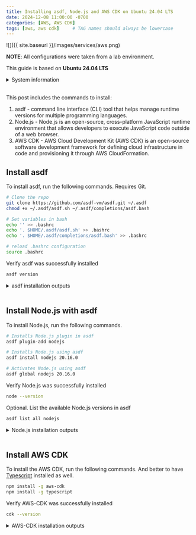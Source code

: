 ```yaml
---
title: Installing asdf, Node.js and AWS CDK on Ubuntu 24.04 LTS
date: 2024-12-08 11:00:00 -0700
categories: [AWS, AWS CDK]
tags: [aws, aws cdk]     # TAG names should always be lowercase
---
```


![]({{ site.baseurl }}/images/services/aws.png)

**NOTE**: All configurations were taken from a lab environment.

This guide is based on **Ubuntu 24.04 LTS**

<details markdown=1>
<summary markdown="span">System information</summary>
```
ubuntu@ip-172-31-25-204:~$  cat /etc/*release*
DISTRIB_ID=Ubuntu
DISTRIB_RELEASE=24.04
DISTRIB_CODENAME=noble
DISTRIB_DESCRIPTION="Ubuntu 24.04.1 LTS"
PRETTY_NAME="Ubuntu 24.04.1 LTS"
NAME="Ubuntu"
VERSION_ID="24.04"
VERSION="24.04.1 LTS (Noble Numbat)"
VERSION_CODENAME=noble
ID=ubuntu
ID_LIKE=debian
HOME_URL="https://www.ubuntu.com/"
SUPPORT_URL="https://help.ubuntu.com/"
BUG_REPORT_URL="https://bugs.launchpad.net/ubuntu/"
PRIVACY_POLICY_URL="https://www.ubuntu.com/legal/terms-and-policies/privacy-policy"
UBUNTU_CODENAME=noble
LOGO=ubuntu-logo
ubuntu@ip-172-31-25-204:~$
```
</details><br />

This post includes the commands to install:

1. asdf - command line interface (CLI) tool that helps manage runtime versions for multiple programming languages.
2. Node.js - Node.js is an open-source, cross-platform JavaScript runtime environment that allows developers to execute JavaScript code outside of a web browser.
3. AWS CDK - AWS Cloud Development Kit (AWS CDK) is an open-source software development framework for defining cloud infrastructure in code and provisioning it through AWS CloudFormation.

## Install asdf

To install asdf, run the following commands. Requires Git.

```bash
# Clone the repo
git clone https://github.com/asdf-vm/asdf.git ~/.asdf
chmod +x ~/.asdf/asdf.sh ~/.asdf/completions/asdf.bash

# Set variables in bash
echo '' >> .bashrc
echo '. $HOME/.asdf/asdf.sh' >> .bashrc
echo '. $HOME/.asdf/completions/asdf.bash' >> .bashrc

# reload .bashrc configuration
source .bashrc
```

Verify asdf was successfully installed

```bash
asdf version
```

<details markdown=1>
<summary markdown="span">asdf installation outputs</summary>

```bash
ubuntu@ip-172-31-25-204:~$ git clone https://github.com/asdf-vm/asdf.git ~/.asdf
Cloning into '/home/ubuntu/.asdf'...
remote: Enumerating objects: 8802, done.
remote: Counting objects: 100% (1909/1909), done.
remote: Compressing objects: 100% (348/348), done.
remote: Total 8802 (delta 1660), reused 1642 (delta 1557), pack-reused 6893 (from 1)
Receiving objects: 100% (8802/8802), 3.25 MiB | 5.12 MiB/s, done.
Resolving deltas: 100% (5282/5282), done.
ubuntu@ip-172-31-25-204:~$

ubuntu@ip-172-31-25-204:~$ chmod +x ~/.asdf/asdf.sh ~/.asdf/completions/asdf.bash
ubuntu@ip-172-31-25-204:~$

ubuntu@ip-172-31-25-204:~$ echo '' >> .bashrc
ubuntu@ip-172-31-25-204:~$ echo '. $HOME/.asdf/asdf.sh' >> .bashrc
ubuntu@ip-172-31-25-204:~$ echo '. $HOME/.asdf/completions/asdf.bash' >> .bashrc

ubuntu@ip-172-31-25-204:~$ asdf version
v0.14.1-c5116dc
ubuntu@ip-172-31-25-204:~$
```
</details><br />

## Install Node.js with asdf

To install Node.js, run the following commands.

```bash
# Installs Node.js plugin in asdf
asdf plugin-add nodejs

# Installs Node.js using asdf
asdf install nodejs 20.16.0

# Activates Node.js using asdf
asdf global nodejs 20.16.0
```

Verify Node.js was successfully installed

```bash
node --version
```

Optional. List the available Node.js versions in asdf

```bash
asdf list all nodejs
```

<details markdown=1>
<summary markdown="span">Node.js installation outputs</summary>

```bash
ubuntu@ip-172-31-25-204:~$ asdf plugin-add nodejs
initializing plugin repository...Cloning into '/home/ubuntu/.asdf/repository'...
remote: Enumerating objects: 6174, done.
remote: Counting objects: 100% (1852/1852), done.
remote: Compressing objects: 100% (67/67), done.
remote: Total 6174 (delta 1824), reused 1795 (delta 1785), pack-reused 4322 (from 1)
Receiving objects: 100% (6174/6174), 1.42 MiB | 3.38 MiB/s, done.
Resolving deltas: 100% (3396/3396), done.
ubuntu@ip-172-31-25-204:~$

ubuntu@ip-172-31-25-204:~$ asdf install nodejs 20.16.0
Trying to update node-build... ok
To follow progress, use 'tail -f /tmp/node-build.20241208231010.1582.log' or pass --verbose
Downloading node-v20.16.0-linux-x64.tar.gz...
-> https://nodejs.org/dist/v20.16.0/node-v20.16.0-linux-x64.tar.gz

WARNING: node-v20.16.0-linux-x64 is in LTS Maintenance mode and nearing its end of life.
It only receives *critical* security updates, *critical* bug fixes and documentation updates.

Installing node-v20.16.0-linux-x64...
Installed node-v20.16.0-linux-x64 to /home/ubuntu/.asdf/installs/nodejs/20.16.0

ubuntu@ip-172-31-25-204:~$

ubuntu@ip-172-31-25-204:~$ asdf global nodejs 20.16.0
ubuntu@ip-172-31-25-204:~$

ubuntu@ip-172-31-25-204:~$ node --version
v20.16.0
ubuntu@ip-172-31-25-204:~$
```
</details><br />

## Install AWS CDK

To install the AWS CDK, run the following commands.
And better to have [Typescript](https://www.typescriptlang.org/) installed as well.

```bash
npm install -g aws-cdk
npm install -g typescript
```

Verify AWS-CDK was successfully installed

```bash
cdk --version
```

<details markdown=1>
<summary markdown="span">AWS-CDK installation outputs</summary>

```bash
ubuntu@ip-172-31-25-204:~$ npm install -g aws-cdk

added 1 package in 1s
npm notice
npm notice New minor version of npm available! 10.8.1 -> 10.9.2
npm notice Changelog: https://github.com/npm/cli/releases/tag/v10.9.2
npm notice To update run: npm install -g npm@10.9.2
npm notice
Reshimming asdf nodejs...
ubuntu@ip-172-31-25-204:~$

ubuntu@ip-172-31-25-204:~$ cdk --version
2.172.0 (build 0f666c5)
ubuntu@ip-172-31-25-204:~$
```
</details><br />
